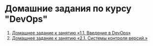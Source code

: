 # Домашние задания по курсу "DevOps"

1. [Домашнее задание к занятию «1.1. Введение в DevOps»](intro/1.1/README.md)
2. [Домашнее задание к занятию «2.1. Системы контроля версий.»](git/2.1/README.md)
